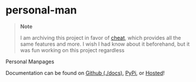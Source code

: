 # personal-man

> **Note**
>
> I am archiving this project in favor of [cheat](https://github.com/cheat/cheat), which provides all the same features and more. I wish I had know about it beforehand, but it was fun working on this project regardless

Personal Manpages

Documentation can be found on [Github (./docs)](./docs), [PyPi](https://pypi.org/project/personal_man/), or [Hosted](https://personal-man.kyleking.me/)!

